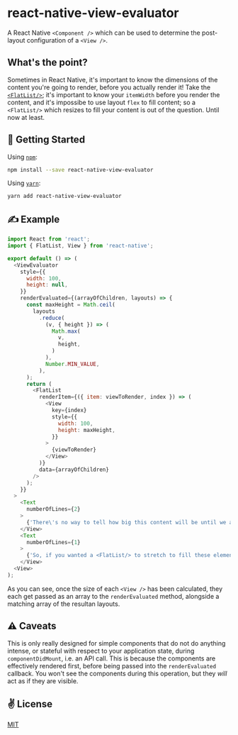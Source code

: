 # react-native-view-evaluator
A React Native `<Component />` which can be used to determine the post-layout configuration of a `<View />`.

## What's the point?
Sometimes in React Native, it's important to know the dimensions of the content you're going to render, before you actually render it! Take the [`<FlatList/>`](https://facebook.github.io/react-native/docs/flatlist.html); it's important to know your `itemWidth` before you render the content, and it's impossibe to use layout `flex` to fill content; so a `<FlatList/>` which resizes to fill your content is out of the question. Until now at least.

## 🚀 Getting Started

Using [`npm`]():

```sh
npm install --save react-native-view-evaluator
```

Using [`yarn`]():

```sh
yarn add react-native-view-evaluator
```

## ✍️ Example

```javascript
import React from 'react';
import { FlatList, View } from 'react-native';

export default () => (
  <ViewEvaluator
    style={{
      width: 100,
      height: null,
    }}
    renderEvaluated={(arrayOfChildren, layouts) => {
      const maxHeight = Math.ceil(
        layouts
          .reduce(
            (v, { height }) => (
              Math.max(
                v,
                height,
              )
            ),
            Number.MIN_VALUE,
          ),
      );
      return (
        <FlatList
          renderItem={({ item: viewToRender, index }) => (
            <View
              key={index}
              style={{
                width: 100,
                height: maxHeight,
              }}
            >
              {viewToRender}
            </View>
          )}
          data={arrayOfChildren}
        />
      );
    }}
  >
    <Text
      numberOfLines={2}
    >
      {'There\'s no way to tell how big this content will be until we actually render it, you know?'}
    </View>
    <Text
      numberOfLines={1}
    >
      {'So, if you wanted a <FlatList/> to stretch to fill these elements, you\'d be a bit stuck.'}
    </View>
  <View>
);
```

As you can see, once the size of each `<View />` has been calculated, they each get passed as an array to the `renderEvaluated` method, alongside a matching array of the resultan layouts.


## ⚠️ Caveats
This is only really designed for simple components that do not do anything intense, or stateful with respect to your application state, during `componentDidMount`, i.e. an API call. This is because the components are effectively rendered first, before being passed into the `renderEvaluated` callback. You won't see the components during this operation, but they _will_ act as if they are visible.

## ✌️ License
[MIT](https://opensource.org/licenses/MIT)

